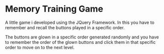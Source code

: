 # Memory Training Game

A little game i developed using the JQuery Framework. In this you have to remember and recall the buttons played in a specific order.


The buttons are glown in a specific order generated randomly and you have to remember the order of the glown buttons and click them in that specific order to move on to the next level.
